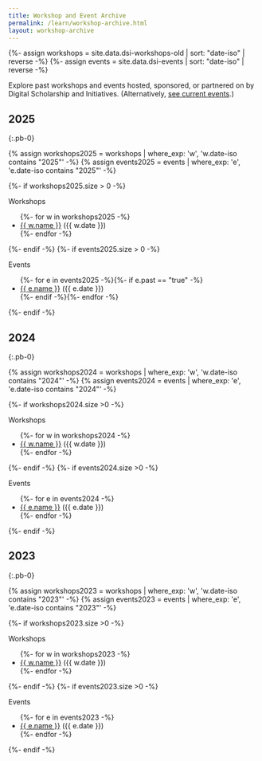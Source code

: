 ```yaml
---
title: Workshop and Event Archive
permalink: /learn/workshop-archive.html
layout: workshop-archive
---
```


{%- assign workshops = site.data.dsi-workshops-old | sort: "date-iso" | reverse -%}
{%- assign events = site.data.dsi-events | sort: "date-iso" | reverse -%}

Explore past workshops and events hosted, sponsored, or partnered on by Digital Scholarship and Initiatives. (Alternatively, [see current events](/learn/).)

## 2025
{:.pb-0}

{% assign workshops2025 = workshops | where_exp: 'w', 'w.date-iso contains "2025"' -%}
{% assign events2025 = events | where_exp: 'e', 'e.date-iso contains "2025"' -%}
<div class="row ps-5">
    {%- if workshops2025.size > 0 -%}
    <div class="col-md-12">
    <p class="fs-4 fw-bold text-cardinal ps-5 ps-md-0">Workshops</p>
    <ul>
        {%- for w in workshops2025 -%}
        <li><a class="fs-5 fw-bold text-primary text-decoration-underline" href="{{ w.link }}" target="_blank" rel="noopener">{{ w.name }}</a> ({{ w.date }})</li>
        {%- endfor -%}
    </ul>
    </div>
    {%- endif -%}
    {%- if events2025.size > 0 -%}
    <div class="col-md-12">
        <p class="fs-4 fw-bold text-cardinal ps-5 ps-md-0">Events</p>
        <ul>
            {%- for e in events2025 -%}{%- if e.past == "true" -%}
            <li><a class="fs-5 fw-bold text-primary text-decoration-underline" href="{{ e.link }}" target="_blank" rel="noopener">{{ e.name }}</a> ({{ e.date }})</li>
            {%- endif -%}{%- endfor -%}
        </ul>
    </div>
    {%- endif -%}
</div>

## 2024
{:.pb-0}

{% assign workshops2024 = workshops | where_exp: 'w', 'w.date-iso contains "2024"' -%}
{% assign events2024 = events | where_exp: 'e', 'e.date-iso contains "2024"' -%}
<div class="row ps-5">
    {%- if workshops2024.size >0 -%}
    <div class="col-md-12">
    <p class="fs-4 fw-bold text-cardinal ps-5 ps-md-0">Workshops</p>
    <ul>
        {%- for w in workshops2024 -%}
        <li><a class="fs-5 fw-bold text-primary text-decoration-underline" href="{{ w.link }}" target="_blank" rel="noopener">{{ w.name }}</a> ({{ w.date }})</li>
        {%- endfor -%}
    </ul>
    </div>
    {%- endif -%}
    {%- if events2024.size >0 -%}
    <div class="col-md-12">
        <p class="fs-4 fw-bold text-cardinal ps-5 ps-md-0">Events</p>
        <ul>
            {%- for e in events2024 -%}
            <li><a class="fs-5 fw-bold text-primary text-decoration-underline" href="{{ e.link }}" target="_blank" rel="noopener">{{ e.name }}</a> ({{ e.date }})</li>
            {%- endfor -%}
        </ul>
    </div>
    {%- endif -%}
</div>

## 2023
{:.pb-0}

{% assign workshops2023 = workshops | where_exp: 'w', 'w.date-iso contains "2023"' -%}
{% assign events2023 = events | where_exp: 'e', 'e.date-iso contains "2023"' -%}
<div class="row ps-5">
    {%- if workshops2023.size >0 -%}
    <div class="col-md-12">
    <p class="fs-4 fw-bold text-cardinal ps-5 ps-md-0">Workshops</p>
    <ul>
        {%- for w in workshops2023 -%}
        <li><a class="fs-5 fw-bold text-primary text-decoration-underline" href="{{ w.link }}" target="_blank" rel="noopener">{{ w.name }}</a> ({{ w.date }})</li>
        {%- endfor -%}
    </ul>
    </div>
    {%- endif -%}
    {%- if events2023.size >0 -%}
    <div class="col-md-12">
        <p class="fs-4 fw-bold text-cardinal ps-5 ps-md-0">Events</p>
        <ul>
            {%- for e in events2023 -%}
            <li><a class="fs-5 fw-bold text-primary text-decoration-underline" href="{{ e.link }}" target="_blank" rel="noopener">{{ e.name }}</a> ({{ e.date }})</li>
            {%- endfor -%}
        </ul>
    </div>
    {%- endif -%}
</div>
